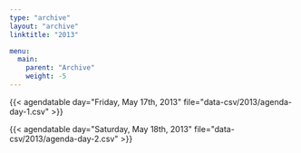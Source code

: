 ```yaml
---
type: "archive"
layout: "archive"
linktitle: "2013"

menu:
  main:
    parent: "Archive"
    weight: -5
---
```


<!-- {{< archive id="https://eddelbuettel.github.io/rf2/RinFinance2013/agenda" >}} -->
{{< agendatable day="Friday, May 17th, 2013" file="data-csv/2013/agenda-day-1.csv" >}}

{{< agendatable day="Saturday, May 18th, 2013" file="data-csv/2013/agenda-day-2.csv" >}}
